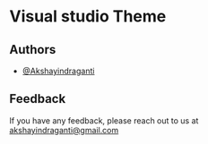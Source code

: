 # Visual studio Theme

## Authors

- [@Akshayindraganti](https://github.com/AkshayIndraganti)

## Feedback

If you have any feedback, please reach out to us at akshayindraganti@gmail.com

